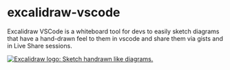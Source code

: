 # excalidraw-vscode

Excalidraw VSCode is a whiteboard tool for devs to easily sketch diagrams that have a hand-drawn feel to them in vscode and share them via gists and in Live Share sessions.

<a href="https://excalidraw.com">
    <img src="https://excalidraw.com/og-image.png" alt="Excalidraw logo: Sketch handrawn like diagrams." />
  </a>
